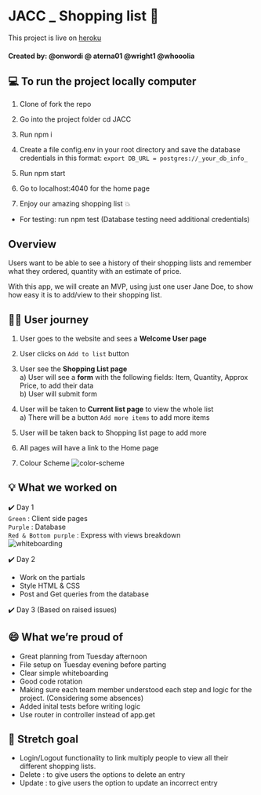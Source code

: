# JACC _ Shopping list :purse:
This project is live on [heroku](https://jacc-shopping.herokuapp.com/)
#### Created by: @onwordi @ aterna01 @wright1 @whooolia

## :computer: To run the project locally computer 
1. Clone of fork the repo

2. Go into the project folder cd JACC

3. Run npm i

4. Create a file config.env in your root directory and save the database credentials in this format:
```export DB_URL = postgres://_your_db_info_```
5. Run npm start

6. Go to localhost:4040 for the home page

7. Enjoy our amazing shopping list :boom:

- For testing: run npm test (Database testing need additional credentials)

## Overview
Users want to be able to see a history of their shopping lists and remember what they ordered, quantity with an estimate of price.

With this app, we will create an MVP, using just one user Jane Doe, to show how easy it is to add/view to their shopping list.

## :ok_woman: User journey
1. User goes to the website and sees a **Welcome User page**

2. User clicks on ` Add to list ` button

3. User see the **Shopping List page**
  <br>a) User will see a **form** with the following fields: Item, Quantity, Approx Price, to add their data
  <br>b) User will submit form
  
4. User will be taken to **Current list page** to view the whole list
  <br>a) There will be a button ` Add more items ` to add more items
  
5. User will be taken back to Shopping list page to add more

6. All pages will have a link to the Home page

7. Colour Scheme
![color-scheme](https://i.imgur.com/WIXODYM.png)

## :bulb: What we worked on
:heavy_check_mark: Day 1<br>
`Green` : Client side pages<br>
`Purple` : Database<br>
`Red & Bottom purple` : Express with views breakdown<br>
![whiteboarding](https://user-images.githubusercontent.com/36998110/50238746-25874a80-03b8-11e9-8a0f-374860479dc1.png)

:heavy_check_mark: Day 2
- Work on the partials
- Style HTML & CSS 
- Post and Get queries from the database

:heavy_check_mark: Day 3 (Based on raised issues)

## :smile: What we’re proud of 
- Great planning from Tuesday afternoon
- File setup on Tuesday evening before parting
- Clear simple whiteboarding
- Good code rotation
- Making sure each team member understood each step and logic for the project. (Considering some absences)
- Added inital tests before writing logic
- Use router in controller instead of app.get

## :muscle: Stretch goal
- Login/Logout functionality to link multiply people to view all their different shopping lists.
- Delete : to give users the options to delete an entry
- Update : to give users the option to update an incorrect entry

